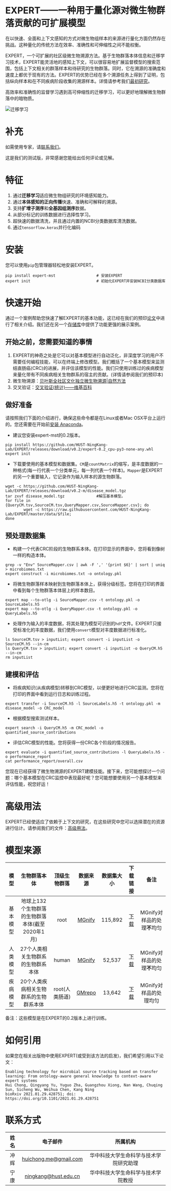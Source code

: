 # EXPERT——一种用于量化源对微生物群落贡献的可扩展模型

在以快速、全面和上下文感知的方式对微生物组样本的来源进行量化方面仍然存在挑战。这种量化的传统方法在效率、准确性和可伸缩性之间不能权衡。

EXPERT，一个可扩展的社区级微生物溯源方法。基于生物群落本体信息和迁移学习技术，EXPERT能灵活地的感知上下文，可以很容易地扩展监督模型的搜索范围，包括上下文相关的群落样本和待研究的生物群落。同时，它在溯源的准确度和速度上都优于现有的方法。EXPERT的优势已经在多个溯源任务上得到了证明，包括纵向样本和在不同疾病阶段收集的溯源样本。详情请参考我们[最初研究](https://www.biorxiv.org/content/10.1101/2021.01.29.428751v1)。

高效率和准确性的监督学习遇到高可伸缩性的迁移学习，可以更好地理解微生物群落中的暗物质。



![迁移学习](E:\education\project\transfer.png)



# 补充

如需使用专家，请[联系我们](https://github.com/HUST-NingKang-Lab/EXPERT#maintainer)。

这是我们的测试版，非常感谢您能给出任何评论或见解。



# 特征

1. 通过**迁移学习**适应微生物组研究的环境感知能力。
2. 通过**本体感知的正向传播**快速、准确和可解释的溯源。
3. 支持**扩增子测序**和**全基因组测序**数据。
4. 从部分标记的训练数据进行选择性学习。
5. 超快速的数据清洗，并且通过内置的NCBI分类数据库清洗数据。
6. 通过`tensorflow.keras`并行化编码



# 安装

您可以使用`pip`包管理器轻松地安装EXPERT。

```
pip install expert-mst        			# 安装EXPERT
expert init                   			# 初始化EXPERT并安装NCBI分类数据库
```



# 快速开始

通过一个案例帮助您快速了解EXPERT的基本功能，这已经在我们的预印[论文](https://doi.org/10.1101/2021.01.29.428751)中进行了相关介绍。我们还在另一个[存储库](https://github.com/HUST-NingKang-Lab/EXPERT-use-cases)中提供了功能更强的展示案例。

## 开始之前，您需要知道的事情

1. EXPERT的神奇之处是它可以对基本模型进行自动泛化，非深度学习的用户不需要任何编程技能，可以在终端上修改模型。我们概括了一个基本模型来监测结直肠癌(CRC)的进展，并评估该模型的性能。我们只使用训练过的疾病模型来量化带有不同疾病相关生物群系的宿主的贡献。(详情请参阅我们的预印本)
2. 微生物溯源：[贝叶斯全社区文化独立微生物溯源|自然方法](https://www.nature.com/articles/nmeth.1650)
3. 交叉验证：[交叉验证(统计)——维基百科](https://en.wikipedia.org/wiki/Cross-validation_(statistics))

## 做好准备

请按照我们下面的介绍进行，确保这些命令都是在Linux或者Mac OSX平台上运行的。您还需要在开始前[安装 Anaconda](https://docs.anaconda.com/anaconda/install/)。

- 建议您安装expert-mst的0.2版本。

```
pip install https://github.com/HUST-NingKang-Lab/EXPERT/releases/download/v0.2/expert-0.2_cpu-py3-none-any.whl
expert init
```

- 下载要使用的基本模型和数据集。`CM`是`countMatrix`的缩写，是丰度数据的一种格式(每一行代表一个分类单元，每一列代表一个样本)。`Mapper`是EXPERT的另一个重要输入，它记录作为输入样本的源生物群落。

```
wget -c https://github.com/HUST-NingKang-Lab/EXPERT/releases/download/v0.2-m/disease_model.tgz
tar zxvf disease_model.tgz    			#解压基本模型。     
for file in {QueryCM.tsv,SourceCM.tsv,QueryMapper.csv,SourceMapper.csv}; do
		wget -c https://raw.githubusercontent.com/HUST-NingKang-Lab/EXPERT/master/data/$file;
done
```

## 预处理数据集

- 构建一个代表CRC阶段的生物群系本体。在打印显示的界面中，您将看到像树一样的构造本体。

```
grep -v "Env" SourceMapper.csv | awk -F ',' '{print $6}' | sort | uniq > microbiomes.txt
expert construct -i microbiomes.txt -o ontology.pkl
```

- 将微生物群落样本映射到生物群落本体上，获得分级标签。您将在打印的界面中看到每个生物群落本体层上的样本数目。

```
expert map --to-otlg -i SourceMapper.csv -t ontology.pkl -o SourceLabels.h5
expert map --to-otlg -i QueryMapper.csv -t ontology.pkl -o QueryLabels.h5
```

- 处理作为输入的丰度数据，将其处理为模型可识别的`hdf`文件。EXPERT只接受标准化的丰度数据，我们使用`convert`模型对丰度数据进行标准化。

```
ls SourceCM.tsv > inputList; expert convert -i inputList -o SourceCM.h5 --in-cm
ls QueryCM.tsv > inputList; expert convert -i inputList -o QueryCM.h5 --in-cm
rm inputList
```

## 建模和评估

- 将疾病知识(从疾病模型)转移到CRC模型，以便更好地进行CRC监测。您将在打印的界面中看到运行日志和训练过程。

```
expert transfer -i SourceCM.h5 -l SourceLabels.h5 -t ontology.pkl -m disease_model -o CRC_model
```

- 根据模型搜索测试样本。

```
expert search -i QueryCM.h5 -m CRC_model -o quantified_source_contributions
```

- 评估CRC模型的性能。您将获得一份CRC各个阶段的情况报告。

```
expert evaluate -i quantified_source_contributions -l QueryLabels.h5 -o performance_report
cat performance_report/overall.csv
```

您现在已经获得了微生物溯源的EXPERT建模技能。接下来，您可能想探讨一个问题：哪个基本模型在CRC监控中表现最好呢？您可能想要使用另一个基本模型来评估性能，祝您好运！



# 高级用法

EXPERT已经使适应了依赖于上下文的研究，在这些研究中您可以选择潜在的资源进行估计。请参阅我们的文件：[高级用法](https://github.com/HUST-NingKang-Lab/EXPERT/wiki/advanced-usage)。



# 模型来源

|   模型   |                   生物群落本体                   |  顶级生物群落  |                   数据来源                    | 数据集大小 |                           下载链接                           |             备注             |
| :------: | :----------------------------------------------: | :------------: | :-------------------------------------------: | :--------: | :----------------------------------------------------------: | :--------------------------: |
| 基本模型 | 地球上132个生物群落的生物群落本体(截至2020年1月) |      root      | [MGnify](https://www.ebi.ac.uk/metagenomics/) |  115,892   | [下载](https://github.com/HUST-NingKang-Lab/EXPERT/releases/download/v0.2-m/general_model.tgz) | MGnify对样品的处理**不**均匀 |
| 人类模型 |        27个人类相关生物群系的生物群系本体        |     human      | [MGnify](https://www.ebi.ac.uk/metagenomics/) |   52,537   | [下载](https://github.com/HUST-NingKang-Lab/EXPERT/releases/download/v0.2-m/human_model.tgz) | MGnify对样品的处理**不**均匀 |
| 疾病模型 |      20个人类疾病相关生物群系的生物群系本体      | root(人类肠道) |  [GMrepo](https://gmrepo.humangut.info/home)  |   13,642   | [下载](https://github.com/HUST-NingKang-Lab/EXPERT/releases/download/v0.2-m/disease_model.tgz) |    MGnify对样品的处理均匀    |

备注：这些模型是在EXPERT的0.2版本上进行训练。



# 如何引用

如果您在相关出版物中使用EXPERT(或受到该方法的启发)，我们希望引用以下论文：

```
Enabling technology for microbial source tracking based on transfer learning: From ontology-aware general knowledge to context-aware expert systems
Hui Chong, Qingyang Yu, Yuguo Zha, Guangzhou Xiong, Nan Wang, Chuqing Sun, Sicheng Wu, Weihua Chen, Kang Ning
bioRxiv 2021.01.29.428751; doi: https://doi.org/10.1101/2021.01.29.428751
```



# 联系方式

| 姓名 |                       电子邮件                        |                所属机构                |
| :--: | :---------------------------------------------------: | :------------------------------------: |
| 冲辉 | [huichong.me@gmail.com](mailto:huichong.me@gmail.com) | 华中科技大学生命科学与技术学院研究助理 |
| 宁康 |  [ningkang@hust.edu.cn](mailto:ningkang@hust.edu.cn)  |   华中科技大学生命科学与技术学院教授   |



